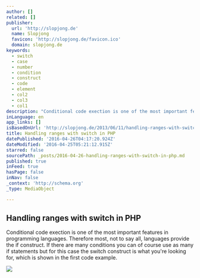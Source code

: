 ```yaml
---
author: []
related: []
publisher:
  url: 'http://slopjong.de'
  name: Slopjong
  favicon: 'http://slopjong.de/favicon.ico'
  domain: slopjong.de
keywords:
  - switch
  - case
  - number
  - condition
  - construct
  - code
  - element
  - col2
  - col3
  - col1
description: "Conditional code exection is one of the most important features in programming languages. Therefore most, not to say all, languages provide the if construct. If there are many conditions you can of course use as many if statements but for this case the switch construct is what you're looking for, which is shown in the first code example."
inLanguage: en
app_links: []
isBasedOnUrl: 'http://slopjong.de/2013/06/11/handling-ranges-with-switch-in-php/'
title: Handling ranges with switch in PHP
datePublished: '2016-04-26T04:17:20.924Z'
dateModified: '2016-04-25T05:21:12.915Z'
starred: false
sourcePath: _posts/2016-04-26-handling-ranges-with-switch-in-php.md
published: true
inFeed: true
hasPage: false
inNav: false
_context: 'http://schema.org'
_type: MediaObject

---
```

<article style=""><h1>Handling ranges with switch in PHP</h1><p>Conditional code exection is one of the most important features in programming languages. Therefore most, not to say all, languages provide the if construct. If there are many conditions you can of course use as many if statements but for this case the switch construct is what you're looking for, which is shown in the first code example.</p><img src="http://slopjong.de/wp-content/2013/05/three_columns_list.png" /></article>